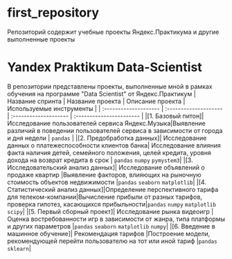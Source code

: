 # first_repository
Репозиторий содержит учебные проекты Яндекс.Практикума и другие выполненные проекты
# Yandex Praktikum Data-Scientist
В репозитории представлены проекты, выполненные мной в рамках обучения на программе "Data Scientist" от Яндекс.Практикум
| Название спринта        | Название проекта      | Описание проекта      | Используемые инструменты |
| :--------------------   | :-------------------- | :-------------------- | :----------------------- |
|[1. Базовый питон]| Исследование пользователей сервиса Яндекс.Музыка|Выявление различий в поведении пользователей сервиса в зависимости от города и дня недели | `pandas` |
|[2. Предобработка данных]| Исследование данных о платежеспособности клиентов банка| Исследование влияния факта наличия детей, семейного положения, целей кредита, уровня дохода на возврат кредита в срок | `pandas` `numpy` `pymystem3`|
|[3. Исследовательский анализ данных]| Исследование объявлений о продаже квартир |Выявление факторов, влияющих на рыночную стоимость объектов недвижимости |`pandas` `seaborn` `matplotlib`|
|[4. Статистический анализ данных]|Определение перспективного тарифа для телеком-компании|Вычисление прибыли от разных тарифов, проверка гипотез, касающихся прибыльности|`pandas` `numpy` `matplotlib` `scipy`|
|[5. Первый сборный проект]| Исследование рынка видеоигр |Оценка востребованности игр в зависимости от жанра, типа платформы и других параметров |`pandas`  `seaborn` `matplotlib` `numpy`|
|[6. Введение в машинное обучение]| Рекомендация тарифов |Построение модели, рекомендующей перейти пользователю на тот или иной тариф |`pandas`  `sklearn`|
